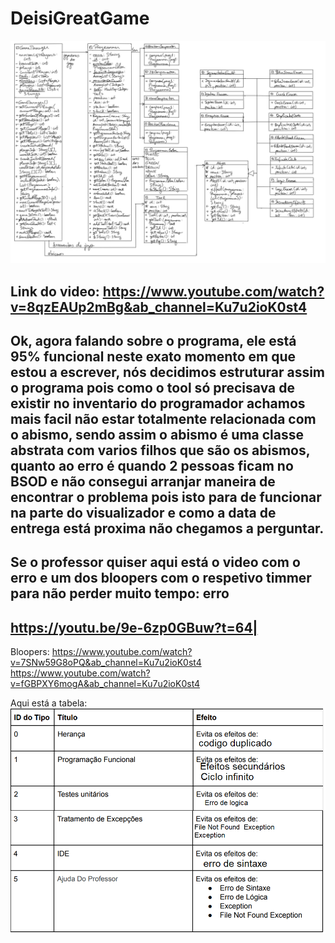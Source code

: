 # DeisiGreatGame
![](diagrama.png?raw=true "Diagrama UML")

Link do video:
https://www.youtube.com/watch?v=8qzEAUp2mBg&ab_channel=Ku7u2ioK0st4
-----------------------------------------------------------------------------------------------------------------------------------------------------------------------------------
Ok, agora falando sobre o programa, ele está 95% funcional neste exato momento em que estou a escrever, nós decidimos estruturar assim o programa pois como o tool só precisava de existir no inventario do programador achamos mais facil não estar totalmente relacionada com o abismo, sendo assim o abismo é uma classe abstrata com varios filhos que são os abismos, quanto ao erro é quando 2 pessoas ficam no BSOD e não consegui arranjar maneira de encontrar o problema pois isto para de funcionar na parte do visualizador e como a data de entrega está proxima não chegamos a perguntar.
-----------------------------------------------------------------------------------------------------------------------------------------------------------------------------------
Se o professor quiser aqui está o video com o erro e um dos bloopers com o respetivo timmer para não perder muito tempo:
erro
----------------------------------
https://youtu.be/9e-6zp0GBuw?t=64|
----------------------------------
Bloopers:
https://www.youtube.com/watch?v=7SNw59G8oPQ&ab_channel=Ku7u2ioK0st4
https://www.youtube.com/watch?v=fGBPXY6mogA&ab_channel=Ku7u2ioK0st4

Aqui está a tabela:
![](tabela_preenchida.png?raw=true "Tabela preenchida")
